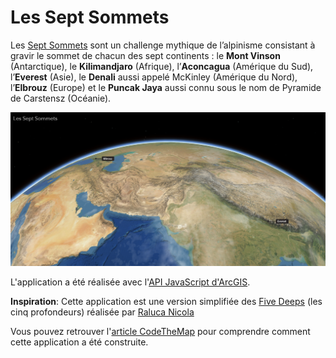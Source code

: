 # Les Sept Sommets

Les [Sept Sommets](https://japalenos.github.io/JS-API/) sont un challenge mythique de l’alpinisme consistant à gravir le sommet de chacun des sept continents : le **Mont Vinson** (Antarctique), le **Kilimandjaro** (Afrique), l’**Aconcagua** (Amérique du Sud), l’**Everest** (Asie), le **Denali** aussi appelé McKinley (Amérique du Nord), l’**Elbrouz** (Europe) et le **Puncak Jaya** aussi connu sous le nom de Pyramide de Carstensz (Océanie).  

![screenshot](./images/Screenshot.PNG)

L'application a été réalisée avec l'[API JavaScript d'ArcGIS](https://developers.arcgis.com/javascript/latest/).

**Inspiration**: Cette application est une version simplifiée des [Five Deeps](https://geoxc-apps4.bd.esri.com/five-deeps/) (les cinq profondeurs) réalisée par [Raluca Nicola](https://github.com/RalucaNicola)

Vous pouvez retrouver l'[article CodeTheMap](https://www.codethemap.fr/2022/11/un-mardi-une-appli-21-les-sept-sommets.html) pour comprendre comment cette application a été construite.
